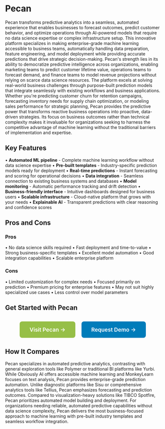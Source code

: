 # Pecan

Pecan transforms predictive analytics into a seamless, automated experience that enables businesses to forecast outcomes, predict customer behavior, and optimize operations through AI-powered models that require no data science expertise or complex infrastructure setup. This innovative platform specializes in making enterprise-grade machine learning accessible to business teams, automatically handling data preparation, feature engineering, and model deployment while providing accurate predictions that drive strategic decision-making. Pecan's strength lies in its ability to democratize predictive intelligence across organizations, enabling marketing teams to predict customer lifetime value, operations teams to forecast demand, and finance teams to model revenue projections without relying on scarce data science resources. The platform excels at solving real-world business challenges through purpose-built prediction models that integrate seamlessly with existing workflows and business applications. Whether you're predicting customer churn for retention campaigns, forecasting inventory needs for supply chain optimization, or modeling sales performance for strategic planning, Pecan provides the predictive power that transforms reactive business operations into proactive, data-driven strategies. Its focus on business outcomes rather than technical complexity makes it invaluable for organizations seeking to harness the competitive advantage of machine learning without the traditional barriers of implementation and expertise.

## Key Features

• **Automated ML pipeline** - Complete machine learning workflow without data science expertise
• **Pre-built templates** - Industry-specific prediction models ready for deployment
• **Real-time predictions** - Instant forecasting and scoring for operational decisions
• **Data integration** - Seamless connection to existing business systems and databases
• **Model monitoring** - Automatic performance tracking and drift detection
• **Business-friendly interface** - Intuitive dashboards designed for business users
• **Scalable infrastructure** - Cloud-native platform that grows with your needs
• **Explainable AI** - Transparent predictions with clear reasoning and confidence scores

## Pros and Cons

### Pros
• No data science skills required
• Fast deployment and time-to-value
• Strong business-specific templates
• Excellent model automation
• Good integration capabilities
• Scalable enterprise platform

### Cons
• Limited customization for complex needs
• Focused primarily on prediction
• Premium pricing for enterprise features
• May not suit highly specialized use cases
• Less control over model parameters

## Get Started with Pecan

<div style="text-align: center; margin: 2rem 0;">
  <a href="https://www.pecan.ai" target="_blank" rel="noopener noreferrer" style="display: inline-block; background: #96BF47; color: white; padding: 1rem 2rem; text-decoration: none; border-radius: 8px; font-weight: 600; font-size: 1.1rem; margin-right: 1rem;">Visit Pecan →</a>
  <a href="https://www.pecan.ai/demo" target="_blank" rel="noopener noreferrer" style="display: inline-block; background: #007cba; color: white; padding: 1rem 2rem; text-decoration: none; border-radius: 8px; font-weight: 600; font-size: 1.1rem;">Request Demo →</a>
</div>

## How It Compares

Pecan specializes in automated predictive analytics, contrasting with general exploration tools like Polymer or traditional BI platforms like Yurbi. While Obviously AI offers accessible machine learning and MonkeyLearn focuses on text analysis, Pecan provides enterprise-grade prediction automation. Unlike diagnostic platforms like Sisu or comprehensive analytics tools like Tellius, Pecan emphasizes forecasting and prediction outcomes. Compared to visualization-heavy solutions like TIBCO Spotfire, Pecan prioritizes automated model building and deployment. For organizations needing reliable, automated predictive capabilities without data science complexity, Pecan delivers the most business-focused approach to machine learning with pre-built industry templates and seamless workflow integration.